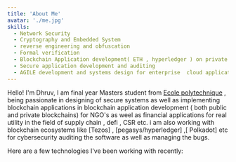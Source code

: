 ```yaml
---
title: 'About Me'
avatar: './me.jpg'
skills:
  - Network Security 
  - Cryptography and Embedded System
  - reverse engineering and obfuscation 
  - Formal verification
  - Blockchain Application development( ETH , hyperledger ) on private and permissioned systems
  - Secure application development and auditing  
  - AGILE development and systems design for enterprise  cloud application  development 
---
```


Hello! I'm Dhruv, I am final year Masters student from [Ecole polytechnique](https://www.polytechnique.edu/en) , being passionate in designing  of secure systems as well as  implementing blockchain applications in blockchain application development ( both public and private blockchains) for NGO's as weel as financial applications for real  utility in the field of supply chain , defi , CSR etc. i am also working with  blockchain ecosystems like  [Tezos]  , [pegasys/hyperledger] ,[ Polkadot] etc for cybersecurity  auditing  the software as well as managing the bugs. 

Here are a few technologies I've been working with recently:
